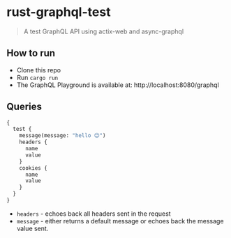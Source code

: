 # rust-graphql-test

> A test GraphQL API using actix-web and async-graphql

## How to run

- Clone this repo
- Run `cargo run`
- The GraphQL Playground is available at: http://localhost:8080/graphql

## Queries

```graphql
{
  test {
    message(message: "hello 😊")
    headers {
      name
      value
    }
    cookies {
      name
      value
    }
  }
}
```

- `headers` - echoes back all headers sent in the request
- `message` - either returns a default message or echoes back the message value sent.
